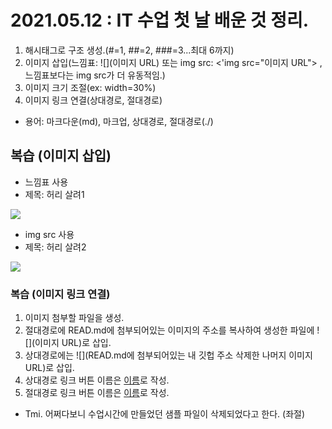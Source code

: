 # 2021.05.12 : IT 수업 첫 날 배운 것 정리.
  1. 해시태그로 구조 생성.(#=1, ##=2, ###=3...최대 6까지)
  2. 이미지 삽입(느낌표: ![](이미지 URL) 또는 img src: <'img src="이미지 URL"> ,느낌표보다는 img src가 더 유동적임.)
  3. 이미지 크기 조절(ex: width=30%)
  4. 이미지 링크 연결(상대경로, 절대경로)
  * 용어: 마크다운(md), 마크업, 상대경로, 절대경로(./)


## 복습 (이미지 삽입)
- 느낌표 사용
- 제목: 허리 살려1

![](https://search.pstatic.net/common/?src=http%3A%2F%2Fblogfiles.naver.net%2FMjAyMTAzMjZfNDcg%2FMDAxNjE2NzY5OTk0NTcz.ESehEImYeAJUJhjJuMYj4OYESQ9twDsp-SsXTNWwQ3Ig.MAtTNXj3MGiheLz7bIpIZpqA4JR0bZqB8yuiVZG1b_4g.PNG.sdbros20%2F%25B3%25EB%25B7%25AE%25C1%25F8001-20210326.png&type=sc960_832)

  - img src 사용
  - 제목: 허리 살려2
  
  <img src="https://search.pstatic.net/common/?src=http%3A%2F%2Fblogfiles.naver.net%2FMjAyMTAzMjZfNDcg%2FMDAxNjE2NzY5OTk0NTcz.ESehEImYeAJUJhjJuMYj4OYESQ9twDsp-SsXTNWwQ3Ig.MAtTNXj3MGiheLz7bIpIZpqA4JR0bZqB8yuiVZG1b_4g.PNG.sdbros20%2F%25B3%25EB%25B7%25AE%25C1%25F8001-20210326.png&type=sc960_832">

### 복습 (이미지 링크 연결)
1. 이미지 첨부할 파일을 생성.
2. 절대경로에 READ.md에 첨부되어있는 이미지의 주소를 복사하여 생성한 파일에 ![](이미지 URL)로 삽입.
3. 상대경로에는 ![](READ.md에 첨부되어있는 내 깃헙 주소 삭제한 나머지 이미지 URL)로 삽입.
4. 상대경로 링크 버튼 이름은 [이름]('README.md)로 작성.
5. 절대경로 링크 버튼 이름은 [이름]('./README.md)로 작성.

- Tmi. 어쩌다보니 수업시간에 만들었던 샘플 파일이 삭제되었다고 한다. (좌절)
